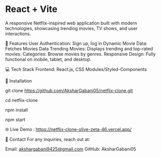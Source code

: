 # React + Vite
A responsive Netflix-inspired web application built with modern technologies, showcasing trending movies, TV shows, and user interactions.

📜 Features
User Authentication: Sign up, log in
Dynamic Movie Data: Fetches Movies Data 
Trending Movies: Displays trending and top-rated movies.
Categories: Browse movies by genres.
Responsive Design: Fully functional on mobile, tablet, and desktop.

💻 Tech Stack
Frontend: React.js, CSS Modules/Styled-Components

🚀 Installation

git clone https://github.com/AksharGabani05/netflix-clone.git

cd netflix-clone  

npm install  

npm start  

🌐 Live Demo : https://netflix-clone-olive-zeta-46.vercel.app/

📧 Contact
For any inquiries, reach out at:

Email: akshargabani9425@gmail.com
GitHub: AksharGabani05



